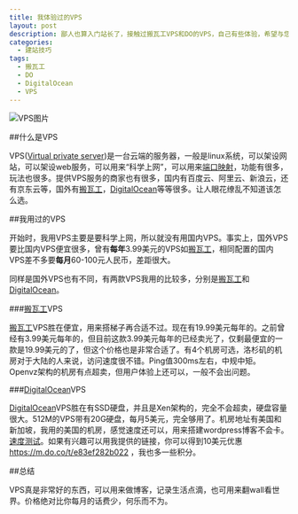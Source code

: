 ```yaml
---
title: 我体验过的VPS
layout: post
description: 鄙人也算入门站长了，接触过搬瓦工VPS和DO的VPS，自己有些体验，希望与您一起分享。
categories:
  - 建站技巧
tags: 
  - 搬瓦工
  - DO
  - DigitalOcean
  - VPS
---
```


![VPS图片](http://i.imgur.com/EA3S7vW.png)

##什么是VPS

VPS([Virtual private server](https://en.wikipedia.org/wiki/Virtual_private_server))是一台云端的服务器，一般是linux系统，可以架设网站，可以架设web服务，可以用来“科学上网”，可以用来[端口映射](http://blog.simongong.net/2015/12/28/sshportforward.html)，功能有很多，玩法也很多。提供VPS服务的商家也有很多，国内有百度云、阿里云、新浪云，还有京东云等，国外有[搬瓦工](https://bandwagonhost.com/aff.php?aff=3558)，[DigitalOcean](https://m.do.co/t/e83ef282b022)等等很多。让人眼花缭乱不知道该怎么选。

##我用过的VPS

开始时，我用VPS主要是要科学上网，所以就没有用国内VPS。事实上，国外VPS要比国内VPS便宜很多，曾有**每年**3.99美元的VPS如[搬瓦工](https://bandwagonhost.com/aff.php?aff=3558)，相同配置的国内VPS差不多要**每月**60-100元人民币，差距很大。

同样是国外VPS也有不同，有两款VPS我用的比较多，分别是[搬瓦工](https://bandwagonhost.com/aff.php?aff=3558)和[DigitalOcean](https://m.do.co/t/e83ef282b022)。

###[搬瓦工](https://bandwagonhost.com/aff.php?aff=3558)VPS

[搬瓦工](https://bandwagonhost.com/aff.php?aff=3558)VPS胜在便宜，用来搭梯子再合适不过。现在有19.99美元每年的。之前曾经有3.99美元每年的，但目前这款3.99美元每年的已经卖光了，仅剩最便宜的一款是19.99美元的了，但这个价格也是非常合适了。有4个机房可选，洛杉矶的机房对于大陆的人来说，访问速度很不错。Ping值300ms左右，中规中矩。Openvz架构的机房有点超卖，但用户体验上还可以，一般不会出问题。

###[DigitalOcean](https://m.do.co/t/e83ef282b022)VPS

[DigitalOcean](https://m.do.co/t/e83ef282b022)VPS胜在有SSD硬盘，并且是Xen架构的，完全不会超卖，硬盘容量很大。512M的VPS带有20G硬盘，每月5美元，完全够用了。机房地址有美国和新加坡，我用的美国的机房，感觉速度还可以，用来搭建wordpress博客不会卡。[速度测试](http://speedtest-sfo1.digitalocean.com/)。如果有兴趣可以用我提供的链接，你可以得到10美元优惠 https://m.do.co/t/e83ef282b022 ，我也多一些积分。

##总结

VPS真是非常好的东西，可以用来做博客，记录生活点滴，也可用来翻wall看世界。价格绝对比你每月的话费少，何乐而不为。
